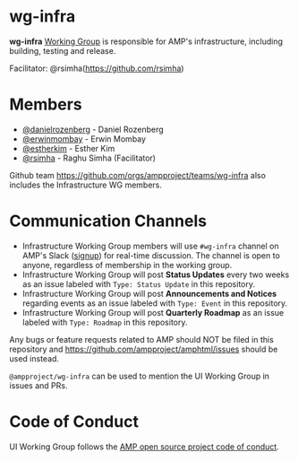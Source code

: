 # wg-infra
**wg-infra** [Working Group](https://github.com/ampproject/meta/blob/master/GOVERNANCE.md#working-groups) is responsible  for AMP's infrastructure, including building, testing and release. 

Facilitator: @rsimha(https://github.com/rsimha)

# Members
- [@danielrozenberg](https://github.com/danielrozenberg) - Daniel Rozenberg
- [@erwinmombay](https://github.com/erwinmombay) - Erwin Mombay
- [@estherkim](https://github.com/estherkim) - Esther Kim
- [@rsimha](https://github.com/rsimha) - Raghu Simha (Facilitator)


Github team https://github.com/orgs/ampproject/teams/wg-infra also includes the Infrastructure WG members.

# Communication Channels
- Infrastructure Working Group members will use `#wg-infra` channel on AMP's Slack ([signup](https://docs.google.com/forms/d/e/1FAIpQLSd83J2IZA6cdR6jPwABGsJE8YL4pkypAbKMGgUZZriU7Qu6Tg/viewform?fbzx=4406980310789882877)) for real-time discussion. The channel is open to anyone, regardless of membership in the working group.
- Infrastructure Working Group will post **Status Updates** every two weeks as an issue labeled with `Type: Status Update` in this repository.
- Infrastructure Working Group will post **Announcements and Notices** regarding events as an issue labeled with `Type: Event` in this repository.
- Infrastructure Working Group will post **Quarterly Roadmap** as an issue labeled with `Type: Roadmap` in this repository.

Any bugs or feature requests related to AMP should NOT be filed in this repository and https://github.com/ampproject/amphtml/issues should be used instead.

`@ampproject/wg-infra` can be used to mention the UI Working Group in issues and PRs.

# Code of Conduct
UI Working Group follows the [AMP open source project code of conduct](https://github.com/ampproject/meta/blob/master/CODE_OF_CONDUCT.md).
